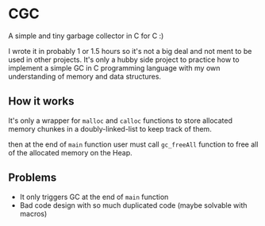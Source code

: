 # CGC

A simple and tiny garbage collector in C for C :)

I wrote it in probably 1 or 1.5 hours so it's not a big deal and not ment to be used
in other projects. It's only a hubby side project to practice how to implement a simple
GC in C programming language with my own understanding of memory and data structures.

## How it works

It's only a wrapper for `malloc` and `calloc` functions to store allocated
memory chunkes in a doubly-linked-list to keep track of them.

then at the end of `main` function user must call `gc_freeAll` function to
free all of the allocated memory on the Heap.


## Problems

- It only triggers GC at the end of `main` function
- Bad code design with so much duplicated code (maybe solvable with macros)

